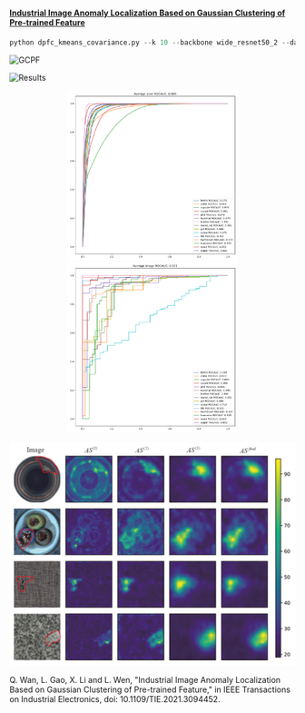 #### [Industrial Image Anomaly Localization Based on Gaussian Clustering of Pre-trained Feature](https://ieeexplore.ieee.org/document/9479740)
 

```python
python dpfc_kmeans_covariance.py --k 10 --backbone wide_resnet50_2 --data_root mvtec_root  
```


![GCPF](./gcpf.bmp)

![Results](./results.bmp)

 <p align="center">
	<img src="./result_mvtec/dpfc_kmeans_covariance-224_256/wide_resnet50_2/k_10_10_10/roc_curve_wide_resnet50_2.png" style="zoom:30%"/>
	<img src="./result_mvtec/dpfc_kmeans_covariance-224_256/wide_resnet50_2/k_10_10_10/roc_curve_wide_resnet50_2_image.png" style="zoom:30%"/>
</p> 

 <p align="center">
	<img src="score.bmp" style="zoom:50%"/>
</p> 


<p>
Q. Wan, L. Gao, X. Li and L. Wen, "Industrial Image Anomaly Localization Based on Gaussian Clustering of Pre-trained Feature," in IEEE Transactions on Industrial Electronics, doi: 10.1109/TIE.2021.3094452.
</p> 